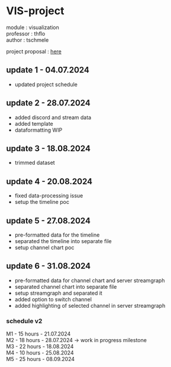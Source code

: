 # VIS-project
module : visualization \
professor : thflo \
author : tschmele 

project proposal : [here](https://github.com/tschmele/VIS-project/blob/main/documents/tschmele_project_proposal.pdf)



## update 1 - 04.07.2024
- updated project schedule

## update 2 - 28.07.2024
- added discord and stream data
- added template
- dataformatting WIP

## update 3 - 18.08.2024
- trimmed dataset

## update 4 - 20.08.2024
- fixed data-processing issue
- setup the timeline poc

## update 5 - 27.08.2024
- pre-formatted data for the timeline
- separated the timeline into separate file
- setup channel chart poc

## update 6 - 31.08.2024
- pre-formatted data for channel chart and server streamgraph
- separated channel chart into separate file
- setup streamgraph and separated it
- added option to switch channel
- added highlighting of selected channel in server streamgraph

### schedule v2
M1 - 15 hours - 21.07.2024\
M2 - 18 hours - 28.07.2024 -> work in progress milestone\
M3 - 22 hours - 18.08.2024\
M4 - 10 hours - 25.08.2024\
M5 - 25 hours - 08.09.2024

